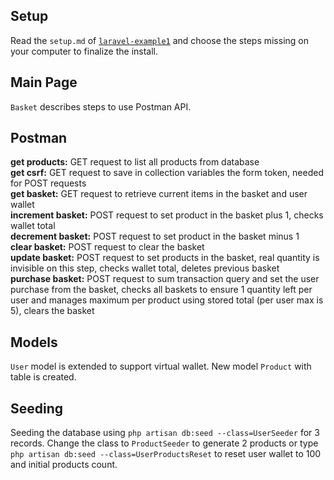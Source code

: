 ## Setup

Read the `setup.md` of [`laravel-example1`](https://github.com/ZetaRet/laravel-example1) and choose the steps missing on your computer to finalize the install.  

## Main Page

`Basket` describes steps to use Postman API.  

## Postman

__get products:__ GET request to list all products from database  
__get csrf:__ GET request to save in collection variables the form token, needed for POST requests  
__get basket:__ GET request to retrieve current items in the basket and user wallet  
__increment basket:__ POST request to set product in the basket plus 1, checks wallet total  
__decrement basket:__ POST request to set product in the basket minus 1  
__clear basket:__ POST request to clear the basket  
__update basket:__ POST request to set products in the basket, real quantity is invisible on this step, checks wallet total, deletes previous basket  
__purchase basket:__ POST request to sum transaction query and set the user purchase from the basket, checks all baskets to ensure 1 quantity left per user and manages maximum per product using stored total (per user max is 5), clears the basket  

## Models

`User` model is extended to support virtual wallet. New model `Product` with table is created.  

## Seeding

Seeding the database using `php artisan db:seed --class=UserSeeder` for 3 records. Change the class to `ProductSeeder` to generate 2 products or type `php artisan db:seed --class=UserProductsReset` to reset user wallet to 100 and initial products count.  
